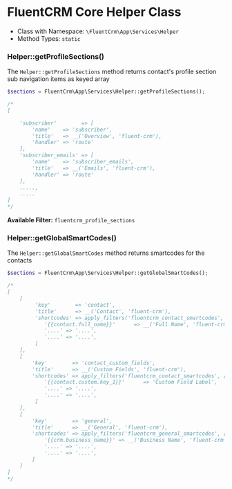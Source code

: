 # FluentCRM Core Helper Class

- Class with Namespace: `\FluentCrm\App\Services\Helper`
- Method Types: `static`

### Helper::getProfileSections()

The `Helper::getProfileSections` method returns contact's profile section sub navigation items as keyed array

```php 
$sections = FluentCrm\App\Services\Helper::getProfileSections();

/*
[

    'subscriber'        => [
        'name'    => 'subscriber',
        'title'   => __('Overview', 'fluent-crm'),
        'handler' => 'route'
    ],
    'subscriber_emails' => [
        'name'    => 'subscriber_emails',
        'title'   => __('Emails', 'fluent-crm'),
        'handler' => 'route'
    ],
    .....,
    .....
]
*/
```

**Available Filter:** `fluentcrm_profile_sections`


### Helper::getGlobalSmartCodes()

The `Helper::getGlobalSmartCodes` method returns smartcodes for the contacts

```php 
$sections = FluentCrm\App\Services\Helper::getGlobalSmartCodes();

/*
[
    [
         'key'        => 'contact',
         'title'      => __('Contact', 'fluent-crm'),
         'shortcodes' => apply_filters('fluentcrm_contact_smartcodes', [
            '{{contact.full_name}}'      => __('Full Name', 'fluent-crm'),
            '....' => '....',
            '....' => '....',
         ]
    ],
    [
        'key'        => 'contact_custom_fields',
        'title'      => __('Custom Fields', 'fluent-crm'),
        'shortcodes' => apply_filters('fluentcrm_contact_smartcodes', [
            '{{contact.custom.key_1}}'      => 'Custom Field Label',
            '....' => '....',
            '....' => '....',
         ]
    ],
    [
        'key'        => 'general',
        'title'      => __('General', 'fluent-crm'),
        'shortcodes' => apply_filters('fluentcrm_general_smartcodes', [
            '{{crm.business_name}}' => __('Business Name', 'fluent-crm'),
            '....' => '....',
            '....' => '....',
        ]
    ]
]
*/
```


